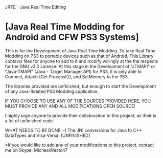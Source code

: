 JRTE - Java Real Time Editing

[Java Real Time Modding for Android and CFW PS3 Systems]
====
This is for the Development of Java Real Time Modding. To take Real Time Modding on PS3 to portable devices such as that of Android. 
This Library contains files for anyone to add to it and modify willingly at the the respects for the GNU v2.0 License.
At this stage in the Development of "JTMAPI" or "Java-TMAPI" (Java - Target Manager API) for PS3, it is only able to Connect, Attach (Get ProcessID), and SetMemory to the PS3. 

The libraries provided are unfinished, but enough to start the Development of any Java-Related PS3 Modding application.

IF YOU CHOOSE TO USE ANY OF THE SOURCES PROVIDED HERE, YOU MUST PROVIDE ANY AND ALL MODIFICATIONS OPEN SOURCE!

I highly urge anyone to provide their collaboration to this project, as their is a lot of unfinished code.

WHAT NEEDS TO BE DONE: 
-) The JNI conversions for Java to C++ DataTypes and Visa-Versa. [UNFINISHED]

*If you would like to add any of your modifications to this project, contact me on Skype: MichealWeston7
